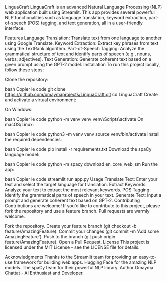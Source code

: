 LinguaCraft
LinguaCraft is an advanced Natural Language Processing (NLP) web application built using Streamlit. This app provides several powerful NLP functionalities such as language translation, keyword extraction, part-of-speech (POS) tagging, and text generation, all in a user-friendly interface.

Features
Language Translation: Translate text from one language to another using Google Translate.
Keyword Extraction: Extract key phrases from text using the TextRank algorithm.
Part-of-Speech Tagging: Analyze the grammatical structure of text and identify parts of speech (e.g., nouns, verbs, adjectives).
Text Generation: Generate coherent text based on a given prompt using the GPT-2 model.
Installation
To run this project locally, follow these steps:

Clone the repository:

bash
Copier le code
git clone https://github.com/omaymaprojects/LinguaCraft.git
cd LinguaCraft
Create and activate a virtual environment:

On Windows:

bash
Copier le code
python -m venv venv
venv\Scripts\activate
On macOS/Linux:

bash
Copier le code
python3 -m venv venv
source venv/bin/activate
Install the required dependencies:

bash
Copier le code
pip install -r requirements.txt
Download the spaCy language model:

bash
Copier le code
python -m spacy download en_core_web_sm
Run the app:

bash
Copier le code
streamlit run app.py
Usage
Translate Text: Enter your text and select the target language for translation.
Extract Keywords: Analyze your text to extract the most relevant keywords.
POS Tagging: Identify the grammatical parts of speech in your text.
Generate Text: Input a prompt and generate coherent text based on GPT-2.
Contributing
Contributions are welcome! If you'd like to contribute to this project, please fork the repository and use a feature branch. Pull requests are warmly welcome.

Fork the repository.
Create your feature branch (git checkout -b feature/AmazingFeature).
Commit your changes (git commit -m 'Add some AmazingFeature').
Push to the branch (git push origin feature/AmazingFeature).
Open a Pull Request.
License
This project is licensed under the MIT License - see the LICENSE file for details.

Acknowledgments
Thanks to the Streamlit team for providing an easy-to-use framework for building web apps.
Hugging Face for the amazing NLP models.
The spaCy team for their powerful NLP library.
Author
Omayma Chattat - AI Enthusiast and Developer.